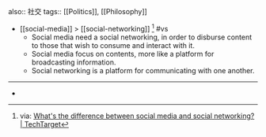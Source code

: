 also:: 社交
tags:: [[Politics]], [[Philosophy]]

- [[social-media]] > [[social-networking]] [^1] #vs
  - Social media need a social networking, in order to disburse content to those that wish to consume and interact with it.
  - Social media focus on contents, more like a platform for broadcasting information.
  - Social networking is a platform for communicating with one another.
- ---
- [^1]: via: [What's the difference between social media and social networking? | TechTarget](https://www.techtarget.com/searchunifiedcommunications/answer/Whats-the-difference-between-social-media-and-social-networking)